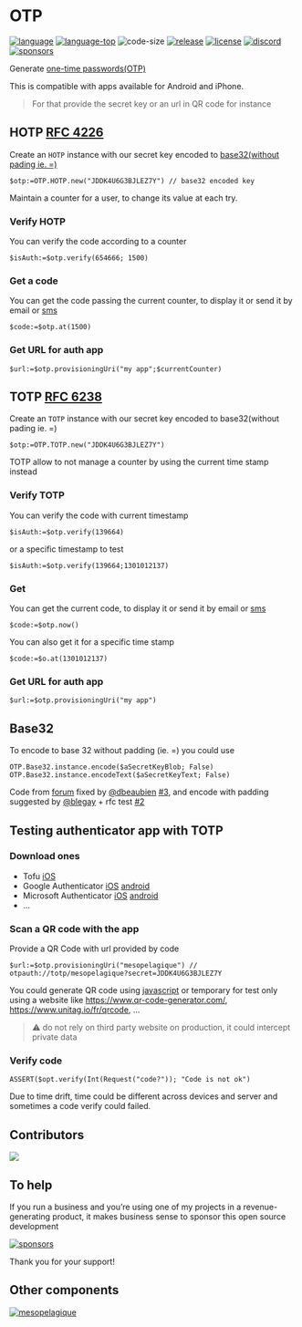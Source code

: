 # OTP

[![language][code-shield]][code-url]
[![language-top][code-top]][code-url]
![code-size][code-size]
[![release][release-shield]][release-url]
[![license][license-shield]][license-url]
[![discord][discord-shield]][discord-url]
[![sponsors][sponsors-shield]][sponsors-url]

Generate [one-time passwords(OTP)](https://en.wikipedia.org/wiki/One-time_password)

This is compatible with apps available for Android and iPhone.
> For that provide the secret key or an url in QR code for instance 

## HOTP [RFC 4226](https://tools.ietf.org/html/rfc4226)

Create an `HOTP` instance with our secret key encoded to [base32(without pading ie. =)](#base32)

```4d
$otp:=OTP.HOTP.new("JDDK4U6G3BJLEZ7Y") // base32 encoded key
```

Maintain a counter for a user, to change its value at each try.

### Verify HOTP

You can verify the code according to a counter

```4d
$isAuth:=$otp.verify(654666; 1500)
```

### Get a code

You can get the code passing the current counter, to display it or send it by email or [sms](https://github.com/mesopelagique/Twilio)

```4d
$code:=$otp.at(1500)
```

### Get URL for auth app

```4d
$url:=$otp.provisioningUri("my app";$currentCounter)
```

## TOTP [RFC 6238](https://tools.ietf.org/html/rfc6238)

Create an `TOTP` instance with our secret key encoded to base32(without pading ie. =)

```4d
$otp:=OTP.TOTP.new("JDDK4U6G3BJLEZ7Y")
```

TOTP allow to not manage a counter by using the current time stamp instead

### Verify TOTP

You can verify the code with current timestamp

```4d
$isAuth:=$otp.verify(139664)
```

or a specific timestamp to test

```4d
$isAuth:=$otp.verify(139664;1301012137)
```

### Get

You can get the current code, to display it or send it by email or [sms](https://github.com/mesopelagique/Twilio)

```4d
$code:=$otp.now()
```

You can also get it for a specific time stamp

```4d
$code:=$o.at(1301012137)
```

### Get URL for auth app

```4d
$url:=$otp.provisioningUri("my app")
```

## Base32

To encode to base 32 without padding (ie. =) you could use

```4d
OTP.Base32.instance.encode($aSecretKeyBlob; False)
OTP.Base32.instance.encodeText($aSecretKeyText; False)
```

Code from [forum](https://discuss.4d.com/t/base32-encode-decode-in-native-4d/11129) fixed by [@dbeaubien](https://github.com/dbeaubien) [#3](https://github.com/mesopelagique/OTP/pull/3), and encode with padding suggested by [@blegay](https://github.com/blegay) + rfc test [#2](https://github.com/mesopelagique/OTP/pull/2)

## Testing authenticator app with TOTP

### Download ones

- Tofu [iOS](https://apps.apple.com/app/tofu-authenticator/id1082229305)
- Google Authenticator [iOS](https://apps.apple.com/fr/app/google-authenticator/id388497605) [android](https://play.google.com/store/apps/details?id=com.google.android.apps.authenticator2&hl=fr&gl=US)
- Microsoft Authenticator [iOS](https://apps.apple.com/fr/app/microsoft-authenticator/id983156458) [android](https://play.google.com/store/apps/details?id=com.azure.authenticator&hl=fr&gl=US)
- ...

### Scan a QR code with the app

Provide a QR Code with url provided by code 

```4d
$url:=$otp.provisioningUri("mesopelagique") // otpauth://totp/mesopelagique?secret=JDDK4U6G3BJLEZ7Y
```

You could generate QR code using [javascript](https://github.com/mesopelagique/form-login-SignInWithQRCode#present-a-qr-code-and-where) or temporary for test only using a website like https://www.qr-code-generator.com/, https://www.unitag.io/fr/qrcode, ...

> ⚠️ do not rely on third party website on production, it could intercept private data

### Verify code

```4d
ASSERT($opt.verify(Int(Request("code?")); "Code is not ok")
```

Due to time drift, time could be different across devices and server and sometimes a code verify could failed.

## Contributors

<a href = "https://github.com/mesopelagique/OTP/graphs/contributors">
  <img src = "https://contrib.rocks/image?repo=mesopelagique/OTP"/>
</a>

## To help

If you run a business and you’re using one of my projects in a revenue-generating product, it makes business sense to sponsor this open source development

[![sponsors][sponsors-shield]][sponsors-url]

Thank you for your support!

## Other components

[<img src="https://mesopelagique.github.io/quatred.png" alt="mesopelagique"/>](https://mesopelagique.github.io/)

<!-- MARKDOWN LINKS & IMAGES -->
<!-- https://www.markdownguide.org/basic-syntax/#reference-style-links -->
[code-shield]: https://img.shields.io/static/v1?label=language&message=4d&color=blue
[code-top]: https://img.shields.io/github/languages/top/mesopelagique/OTP.svg
[code-size]: https://img.shields.io/github/languages/code-size/mesopelagique/OTP.svg
[code-url]: https://developer.4d.com/
[release-shield]: https://img.shields.io/github/v/release/mesopelagique/OTP
[release-url]: https://github.com/mesopelagique/OTP/releases/latest
[license-shield]: https://img.shields.io/github/license/mesopelagique/OTP
[license-url]: LICENSE.md
[discord-shield]: https://img.shields.io/badge/chat-discord-7289DA?logo=discord&style=flat
[discord-url]: https://discord.gg/dVTqZHr
[sponsors-shield]: https://img.shields.io/github/sponsors/phimage?color=violet&logo=github
[sponsors-url]: https://github.com/sponsors/phimage
